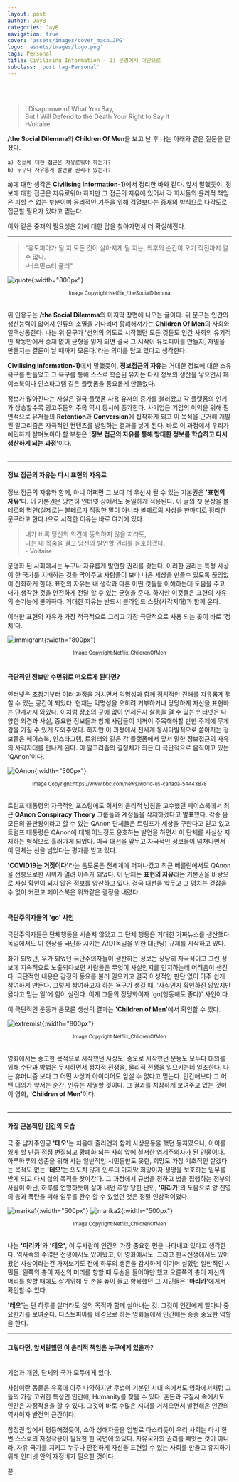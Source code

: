 ```yaml
---
layout: post
author: JayB
categories: JayB
navigation: true
cover: 'assets/images/cover_macb.JPG'
logo: 'assets/images/logo.png'
tags: Personal
title: Civilising Information - 2) 문명에서 야만으로
subclass: 'post tag-Personal'
---
```

<br>
<br>

> I Disapprove of What You Say, <br>
But I Will Defend to the Death Your Right to Say It <br> -Voltaire

<strong>/the Social Dilemma</strong>와 <strong>Children Of Men</strong>을 보고 난 후 나는 아래와 같은 질문을 던졌다.

```
a) 정보에 대한 접근은 자유로워야 하는가?
b) 누구나 자유롭게 발언할 권리가 있는가?
```

a)에 대한 생각은 <strong>Civilising Information-1)</strong>에서 정리한 바와 같다. 앞서 말했듯이, 정보에 대한 접근은 자유로워야 하지만 그 접근의 자유에 있어서 각 회사들의 윤리적 책임은 피할 수 없는 부분이며 윤리적인 기준을 위해 검열보다는 중재의 방식으로 다각도로 접근할 필요가 있다고 믿는다.<br>

이와 같은 중재의 필요성은 2)에 대한 답을 찾아가면서 더 확실해진다.

***

>"유토피아가 될 지 모든 것이 살아지게 될 지는, 최후의 순간이 오기 직전까지 알 수 없다.<br>
-버크민스터 풀러"

![quote](https://user-images.githubusercontent.com/59648602/95562948-17873b80-0a1d-11eb-8bee-b30d3d822e74.png){:width="800px"}
<div style="text-align: center"><span style="font-size:.8em;">Image Copyright:Netflix_/theSocialDilemma</span></div><br>

위 인용구는 <strong>/the Social Dilemma</strong>의 마지막 장면에 나오는 글이다. 위 문구는 인간의 생산능력이 없어져 인류의 소멸을 기다리며 황폐해져가는 <strong>Children Of Men</strong>의 사회와 일맥상통한다. 나는 위 문구가 '선의의 의도로 시작했던 모든 것들도 인간 사회의 유기적인 작동안에서 중재 없이 균형을 잃게 되면 결국 그 시작이 유토피아를 만들지, 자멸을 만들지는 결론이 날 때까지 모른다.'라는 의미를 담고 있다고 생각한다.<br>

<strong>Civilising Information-1)</strong>에서 말했듯이, <strong>정보접근의 자유</strong>는 거대한 정보에 대한 소유욕구를 만들었고 그 욕구를 통해 스스로 학습된 유저는 다시 정보의 생산을 낳으면서 페이스북이나 인스타그램 같은 플랫폼을 풍요롭게 만들었다.<br>

정보가 많아진다는 사실은 결국 플랫폼 사용 유저의 증가를 불러왔고 각 플랫폼의 인기가 상승할수록 광고주들의 주목 역시 동시에 증가한다. 사기업은 기업의 이익을 위해 필연적으로 유저들의 <strong>Retention</strong>과 <strong>Conversion</strong>에 집착하게 되고 이 목적을 근거해 개발된 알고리즘은 자극적인 컨텐츠를 방임하는 결과를 낳게 된다. 바로 이 과정에서 우리가 예민하게 살펴보아야 할 부분은 <strong>'정보 접근의 자유를 통해 방대한 정보를 학습하고 다시 생산하게 되는 과정'</strong>이다.
<br>
<br>

***

#### 정보 접근의 자유는 다시 표현의 자유로
정보 접근의 자유와 함께, 아니 어쩌면 그 보다 더 우선시 될 수 있는 기본권은 <strong>'표현의 자유'</strong>다. 이 기본권은 당연히 인터넷 상에서도 동일하게 적용된다.
이 글의 첫 문장을 볼테르의 명언(실제로는 볼테르가 직접한 말이 아니라 볼테르의 사상을 한마디로 정리한 문구라고 한다.)으로 시작한 이유는 바로 여기에 있다.

> 내가 비록 당신의 의견에 동의하지 않을 지라도,<br> 나는 내 목숨을 걸고 당신의 발언할 권리를 옹호하겠다.<br> - Voltaire

문명화 된 사회에서는 누구나 자유롭게 발언할 권리를 갖는다. 이러한 권리는 특정 사상이 한 국가를 지배하는 것을 막아주고 사람들이 보다 나은 세상을 만들수 있도록 끊임없이 진화하게 한다. 표현의 자유는 내 생각과 다른 어떤 것들을 이해하는데 도움을 주고 내가 생각한 것을 안전하게 전달 할 수 있는 균형을 준다. 하지만 이것들은 표현의 자유의 순기능에 불과하다. 거대한 자유는 반드시 블라인드 스팟(사각지대)과 함께 온다.<br>

이러한 표현의 자유가 가장 적극적으로 그리고 가장 극단적으로 사용 되는 곳이 바로 '정치'다.

![immigrant](https://user-images.githubusercontent.com/59648602/95574997-38a45800-0a2e-11eb-9b8f-ae06e1b40020.png){:width="800px"}
<div style="text-align: center"><span style="font-size:.8em;">Image Copyright:Netflix_ChildrenOfMen</span></div><br>

#### 극단적인 정보만 수면위로 떠오르게 된다면?

인터넷은 초창기부터 여러 과정을 거치면서 익명성과 함께 정치적인 견해를 자유롭게 펼칠 수 있는 공간이 되었다. 현재는 익명성을 오히려 거부하거나 당당하게 자신을 표현하는 단계까지 와있다. 이처럼 장소의 구애 없이 언제든지 살롱을 열 수 있는 인터넷은 다양한 의견과 사실, 중요한 정보들과 함께 사람들이 기꺼이 주목해야할 만한 주제에 무게감을 가질 수 있게 도와주었다. 하지만 이 과정에서 전세계 동시다발적으로 쏟아지는 정보들은 페이스북,  인스타그램, 트위터와 같은 각 플랫폼에서 앞서 말한 정보접근의 자유의 사각지대를 만나게 된다. 이 알고리즘의 결정체가 최근 더 극단적으로 움직이고 있는 'QAnon'이다.

![QAnon](https://user-images.githubusercontent.com/59648602/95576106-2a573b80-0a30-11eb-9df4-fc760147e288.png){:width="500px"}
<div style="text-align: center"><span style="font-size:.8em;">Image Copyright:https://www.bbc.com/news/world-us-canada-54443878</span></div><br>

트럼프 대통령의 자극적인 포스팅에도 회사의 윤리적 방침을 고수했던 페이스북에서 최근 <strong>QAnon Conspiracy Theory</strong> 그룹들과 계정들을 삭제하겠다고 발표했다. 각종 음모론의 끝판왕이라고 할 수 있는 QAnon 단체들은 트럼프가 세상을 구한다고 믿고 있고 트럼프 대통령은 QAnon에 대해 어느정도 옹호하는 발언을 하면서 이 단체를 사실상 지지하는 형식으로 흘러가게 되었다. 미국 대선을 앞두고 자극적인 정보들이 넘쳐나면서 이 단체는 선을 넘었다는 평가를 받고 있다.<br>

<strong>'COVID19는 거짓이다'</strong>라는 음모론은 전세계에 퍼져나갔고 최근 베를린에서도 QAnon을 선봉으로한 시위가 열려 이슈가 되었다. 이 단체는 <strong>표현의 자유</strong>라는 기본권을 바탕으로 사실 확인이 되지 않은 정보를 양산하고 있다. 결국 대선을 앞두고 그 덩치는 겉잡을 수 없이 커졌고 페이스북은 위와같은 결정을 내렸다.
<br>
<br>

#### 극단주의자들의 'go' 사인
극단주의자들은 단체행동을 서슴치 않았고 그 단체 행동은 거대한 가짜뉴스를 생산했다. 독일에서도 이 현상을 극단화 시키는 AfD(독일을 위한 대안당) 규제를 시작하고 있다.<br>

좌가 되었던, 우가 되었던 극단주의자들이 생산하는 정보는 상당히 자극적이고 그런 정보에 지속적으로 노출되다보면 사람들은 무엇이 사실인지를 인지하는데 어려움이 생긴다. 극단적인 내용은 감정의 동요를 불러 일으키고 결국 이성적인 판단 없이 아주 쉽게 참여하게 만든다. 그렇게 참여하고자 하는 욕구가 생길 때, '사실인지 확인하진 않았지만 옳다고 믿는 일'에 힘이 실린다. 이게 그들의 정당화이자 'go(행동해도 좋다)' 사인이다.<br>

이 극단적인 운동과 음모론 생산의 결과는 <strong>'Children of Men'</strong>에서 확인할 수 있다.


![extremist](https://user-images.githubusercontent.com/59648602/95579003-1e21ad00-0a35-11eb-86e8-eec62f44d93c.png){:width="800px"}
<div style="text-align: center"><span style="font-size:.8em;">Image Copyright:Netflix_ChildrenOfMen</span></div><br>

영화에서는 숭고한 목적으로 시작했던 사상도, 증오로 시작했던 운동도 모두다 대의를 위해 수단과 방법은 무시하면서 정치적 전쟁을, 물리적 전쟁을 일으키는데 일조한다. 나는 휴머니즘 보다 그 어떤 사상과 아이디어도 앞설 수 없다고 믿는다. 인간애보다 그 어떤 대의가 앞서는 순간, 인류는 자멸할 것이다. 그 결과를 처참하게 보여주고 있는 것이 이 영화, <strong>'Children of Men'</strong>이다.
<br>
<br>

***

#### 가장 근본적인 인간의 모습

극 중 남자주인공 <strong>'테오'</strong>는 처음에 줄리앤과 함께 사상운동을 했던 동지였으나, 아이를 잃게 할 만큼 점점 변질되고 황폐화 되는 사회 앞에 철저한 염세주의자가 된 인물이다. 하루하루의 생존을 위해 사는 일반적인 시민들만도 못한, 희망도 가장 기초적인 살겠다는 목적도 없는 <strong>'테오'</strong>는 의도치 않게 인류의 마지막 희망이자 생명을 보호하는 임무를 받게 되고 다시 삶의 목적을 찾아간다. 그 과정에서 규범을 정하고 법을 집행하는 정부의 사람이 아닌, 하루를 연명하듯이 살아 내던 추방 당한 난민, <strong>'마리카'</strong>의 도움으로 양 진영의 총과 폭탄을 피해 임무를 완수 할 수 있었던 것은 정말 인상적이었다.<br>

![marika1](https://user-images.githubusercontent.com/59648602/95580930-70180200-0a38-11eb-8054-c8c236d2224a.png){:width="500px"}
![marika2](https://user-images.githubusercontent.com/59648602/95580946-74441f80-0a38-11eb-882a-6a721012917a.png){:width="500px"}
<div style="text-align: center"><span style="font-size:.8em;">Image Copyright:Netflix_ChildrenOfMen</span></div><br>

나는 <strong>'마리카'</strong>와 <strong>'테오'</strong>, 이 두사람이 인간의 가장 중요한 면을 나타내고 있다고 생각한다. 역사속의 수많은 전쟁에서도 있어왔고, 이 영화에서도, 그리고 한국전쟁에서도 있어왔던 사상이라는건 가져보기도 전에 하루의 생존을 감사하게 여기며 살았던 일반적인 시민들. 왼쪽의 총이 자신의 머리를 향할 때 두손을 들어야만 했고 오른쪽의 총이 자신의 머리를 향할 때에도 살기위해 두 손을 높이 들고 항복했던 그 시민들은 <strong>'마리카'</strong>에게서 확인할 수 있다.<br>

<strong>'테오'</strong>는 단 하루를 살더라도 삶의 목적과 함께 살아내는 것. 그것이 인간에게 얼마나 중요한가를 보여준다. 디스토피아를 배경으로 하는 영화들에서 인간애는 종종 중요한 역할을 한다.


***

#### 그렇다면, 앞서말했던 이 윤리적 책임은 누구에게 있을까?
<br>
기업과 개인, 단체와 국가 모두에게 있다.

사람이란 동물은 유혹에 아주 나약하지만 무법이 기본인 시대 속에서도 영화에서처럼 그들의 가장 고귀한 특성인 인간애, Humanity를 찾을 수 있다. 혼돈과 무질서 속에서도 인간은 자정작용을 할 수 있다. 그것이 바로 수많은 시대를 거쳐오면서 발전해온 인간의 역사이자 발전의 근간이다.

참정권 앞에서 평등해졌듯이, 소아 성애자들을 엄벌로 다스리듯이 우리 사회는 다시 한 번 스스로의 자정작용이 필요한 한 국면에 와있다. 자유국가의 권리를 빼앗는 것이 아니라, 자유 국가를 지키고 누구나 안전하게 자신을 표현할 수 있는 사회를 만들고 유지하기 위해 인터넷 안의 재정비가 필요한 것이다.

끝 . 
